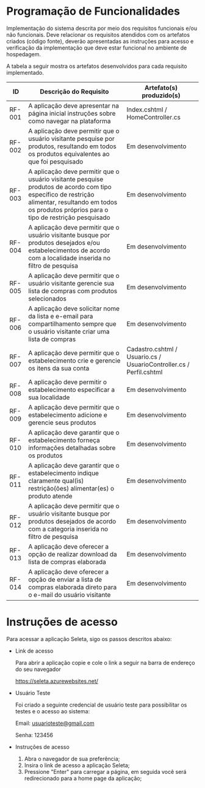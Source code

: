 # Programação de Funcionalidades

Implementação do sistema descrita por meio dos requisitos funcionais e/ou não funcionais. Deve relacionar os requisitos atendidos com os artefatos criados (código fonte), deverão apresentadas as instruções para acesso e verificação da implementação que deve estar funcional no ambiente de hospedagem.

A tabela a seguir mostra os artefatos desenvolvidos para cada requisito implementado.

|ID    | Descrição do Requisito  | Artefato(s) produzido(s) |
|------|-----------------------------------------|----|
|RF-001| A aplicação deve apresentar na página inicial instruções sobre como navegar na plataforma   | Index.cshtml / HomeController.cs  |
|RF-002| A aplicação deve permitir que o usuário visitante pesquise por produtos, resultando em todos os produtos equivalentes ao que foi pesquisado | Em desenvolvimento |
|RF-003| A aplicação deve permitir que o usuário visitante pesquise produtos de acordo com tipo específico de restrição alimentar, resultando em todos os produtos próprios para o tipo de restrição pesquisado | Em desenvolvimento |
|RF-004| A aplicação deve permitir que o usuário visitante busque por produtos desejados e/ou estabelecimentos de acordo com a localidade inserida no filtro de pesquisa | Em desenvolvimento |
|RF-005| A aplicação deve permitir que o usuário visitante gerencie sua lista de compras com produtos selecionados  | Em desenvolvimento |
|RF-006| A aplicação deve solicitar nome da lista e e-email para compartilhamento sempre que o usuário visitante criar uma lista de compras | Em desenvolvimento |
|RF-007| A aplicação deve permitir que o estabelecimento crie e gerencie os itens da sua conta | Cadastro.cshtml / Usuario.cs / UsuarioController.cs / Perfil.cshtml | 
|RF-008| A aplicação deve permitir o estabelecimento especificar a sua localidade | Em desenvolvimento | 
|RF-009| A aplicação deve permitir que o estabelecimento adicione e gerencie seus produtos | Em desenvolvimento | 
|RF-010| A aplicação deve garantir que o estabelecimento forneça informações detalhadas sobre os produtos | Em desenvolvimento | 
|RF-011| A aplicação deve garantir que o estabelecimento indique claramente qual(is) restrição(ões) alimentar(es) o produto atende | Em desenvolvimento |
|RF-012| A aplicação deve permitir que o usuário visitante busque por produtos desejados de acordo com a categoria inserida no filtro de pesquisa | Em desenvolvimento |
|RF-013| A aplicação deve oferecer a opção de realizar download da lista de compras elaborada | Em desenvolvimento |
|RF-014| A aplicação deve oferecer a opção de enviar a lista de compras elaborada direto para o e-mail do usuário visitante  | Em desenvolvimento |



# Instruções de acesso

Para acessar a aplicação Seleta, sigo os passos descritos abaixo: 
- Link de acesso
  
  Para abrir a aplicação copie e cole o link a seguir na barra de endereço do seu navegador 
  
  https://seleta.azurewebsites.net/
  
- Usuário Teste
  
  Foi criado a seguinte credencial de usuário teste para possibilitar os testes e o acesso ao sistema:
  
  Email: usuarioteste@gmail.com
  
  Senha: 123456

- Instruções de acesso
  
  1. Abra o navegador de sua preferência;
  2. Insira o link de acesso a aplicação Seleta;
  3. Pressione "Enter" para carregar a página, em seguida você será redirecionado para a home page da aplicação;
  


